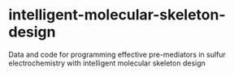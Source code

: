 # intelligent-molecular-skeleton-design
Data and code for programming effective pre-mediators in sulfur electrochemistry with intelligent molecular skeleton design
